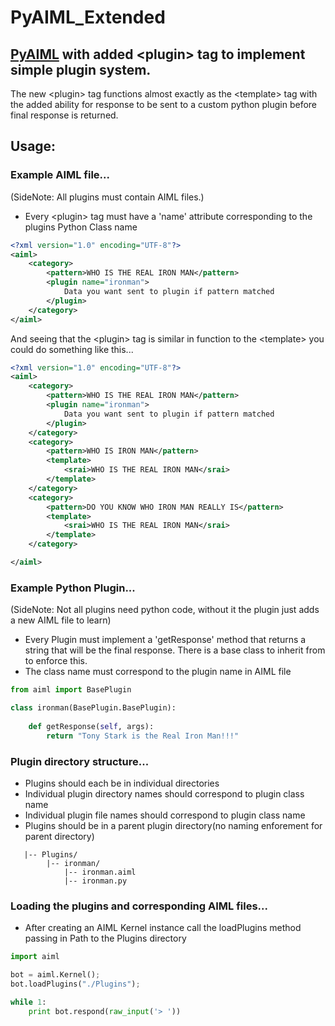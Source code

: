 # PyAIML_Extended
## [PyAIML](https://pypi.python.org/pypi/PyAIML) with added \<plugin\> tag to implement simple plugin system.

The new \<plugin\> tag functions almost exactly as the \<template\> tag with the added ability for response to be sent to a custom python plugin before final response is returned.

## Usage:

### Example AIML file...
(SideNote: All plugins must contain AIML files.)

* Every \<plugin\> tag must have a 'name' attribute corresponding to the plugins Python Class name
```xml
<?xml version="1.0" encoding="UTF-8"?>
<aiml>
    <category>
        <pattern>WHO IS THE REAL IRON MAN</pattern>
        <plugin name="ironman">
            Data you want sent to plugin if pattern matched
        </plugin>
    </category>
</aiml>
```

And seeing that the \<plugin\> tag is similar in function to the \<template\> you could do something like this...
```xml
<?xml version="1.0" encoding="UTF-8"?>
<aiml>
    <category>
        <pattern>WHO IS THE REAL IRON MAN</pattern>
        <plugin name="ironman">
            Data you want sent to plugin if pattern matched
        </plugin>
    </category>   
    <category>
        <pattern>WHO IS IRON MAN</pattern>
        <template>
            <srai>WHO IS THE REAL IRON MAN</srai>
        </template>
    </category>
    <category>
        <pattern>DO YOU KNOW WHO IRON MAN REALLY IS</pattern>
        <template>
            <srai>WHO IS THE REAL IRON MAN</srai>
        </template>
    </category>

</aiml>
```


### Example Python Plugin...
(SideNote: Not all plugins need python code, without it the plugin just adds a new AIML file to learn)

* Every Plugin must implement a 'getResponse' method that returns a string that will be the final response. There is a base class to inherit from to enforce this.
* The class name must correspond to the plugin name in AIML file
```python
from aiml import BasePlugin

class ironman(BasePlugin.BasePlugin):  
 
    def getResponse(self, args):
        return "Tony Stark is the Real Iron Man!!!"

```
 
### Plugin directory structure...

* Plugins should each be in individual directories
* Individual plugin directory names should correspond to plugin class name
* Individual plugin file names should correspond to plugin class name
* Plugins should be in a parent plugin directory(no naming enforement for parent directory)


```
   |-- Plugins/
        |-- ironman/
            |-- ironman.aiml
            |-- ironman.py   
```


### Loading the plugins and corresponding AIML files...
* After creating an AIML Kernel instance call the loadPlugins method passing in Path to the Plugins directory

```python
import aiml

bot = aiml.Kernel();
bot.loadPlugins("./Plugins");

while 1:
	print bot.respond(raw_input('> '))

```




